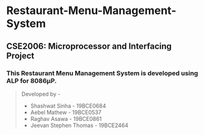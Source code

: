 # Restaurant-Menu-Management-System
## CSE2006: Microprocessor and Interfacing Project
### This Restaurant Menu Management System is developed using ALP for 8086μP.
> Developed by -
> - Shashwat Sinha          - 19BCE0684
> - Aebel Mathew            - 19BCE0537
> - Raghav Asawa            - 19BCE0861
> - Jeevan Stephen Thomas   - 19BCE2464
